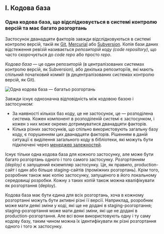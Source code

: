 ## I. Кодова база
### Одна кодова база, що відслідковується в системі контролю версій та має багато розгортань

Застосунок дванадцяти факторів завжди відслідковуються в системі контролю версій, такій як [Git](http://git-scm.com/), [Mercurial](https://www.mercurial-scm.org/) або [Subversion](http://subversion.apache.org/). Копія бази даних відстеження ревізій називається *репозиторій коду (code repository)*, що часто скорочується до *code repo* або просто *repo*.

*Кодова база* — це один репозиторій (в централізованих системах контролю версій, як Subversion), або декілька репозиторіїв, які мають спільний початковий комміт (в децентралізованих системах контролю версій, як Git).

![Одна кодова база — багатьо розгортань](/images/codebase-deploys.png)

Завжди існує однозначна відповідність між кодовою базою і застосунком:

* За наявності кількох баз коду, це не застосунок, це — розподілена система. Кожен компонент в розподіленій системі є застосунком, і кожен з них може окремо дотримуватися дванадцяти факторів.
* Кілька різних застосунків, що спільно використовують загальну базу коду, є порушенням цих дванадцяти факторів. Рішенням в даній ситуації є виділення загального коду в бібліотеки, які можуть бути підключені через [менеджер залежностей](./dependencies).

Існує тільки одна кодова база для кожного застосунку, але може бути багато розгортань одного і того самого застосунку. *Розгортанням (deploy)* є запущений екземпляр застосунку. Це, як правило, production-сайт і один або більше staging-сайтів (проміжних розгортань). Крім того, розробник також має копію застосунку, запущеного в його локальному середовищі розробки. Кожну з таких копій також можна кваліфікувати як розгортання (deploy).

Кодова база має бути єдина для всіх розгортань, хоча в кожному розгортанні можуть бути активні різні її версії. Наприклад, розробник може мати деякі зміни у коді, які ще не додані в staging-розгортання; staging-розгортання може мати деякі зміни, які ще не додані в production-розгортання. Але всі вони використовують одну і ту саму кодову базу, таким чином можна їх ідентифікувати як різні розгортання одного і того ж застосунку.
